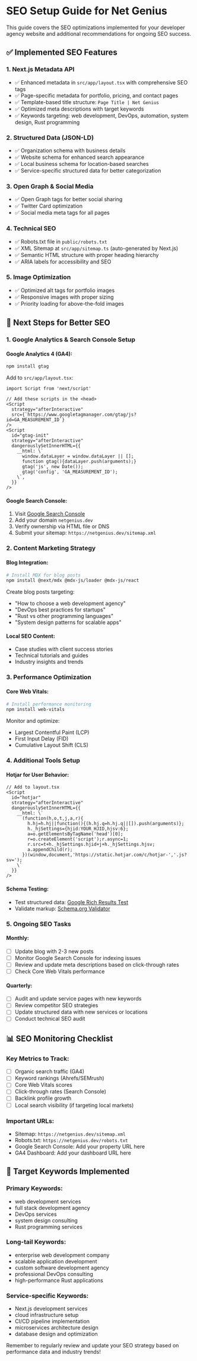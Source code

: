 # SEO Setup Guide for Net Genius

This guide covers the SEO optimizations implemented for your developer agency website and additional recommendations for ongoing SEO success.

## ✅ Implemented SEO Features

### 1. Next.js Metadata API
- ✅ Enhanced metadata in `src/app/layout.tsx` with comprehensive SEO tags
- ✅ Page-specific metadata for portfolio, pricing, and contact pages
- ✅ Template-based title structure: `Page Title | Net Genius`
- ✅ Optimized meta descriptions with target keywords
- ✅ Keywords targeting: web development, DevOps, automation, system design, Rust programming

### 2. Structured Data (JSON-LD)
- ✅ Organization schema with business details
- ✅ Website schema for enhanced search appearance  
- ✅ Local business schema for location-based searches
- ✅ Service-specific structured data for better categorization

### 3. Open Graph & Social Media
- ✅ Open Graph tags for better social sharing
- ✅ Twitter Card optimization
- ✅ Social media meta tags for all pages

### 4. Technical SEO
- ✅ Robots.txt file in `public/robots.txt`
- ✅ XML Sitemap at `src/app/sitemap.ts` (auto-generated by Next.js)
- ✅ Semantic HTML structure with proper heading hierarchy
- ✅ ARIA labels for accessibility and SEO

### 5. Image Optimization
- ✅ Optimized alt tags for portfolio images
- ✅ Responsive images with proper sizing
- ✅ Priority loading for above-the-fold images

## 🔧 Next Steps for Better SEO

### 1. Google Analytics & Search Console Setup

#### Google Analytics 4 (GA4):
```bash
npm install gtag
```

Add to `src/app/layout.tsx`:
```tsx
import Script from 'next/script'

// Add these scripts in the <head>
<Script
  strategy="afterInteractive"
  src={`https://www.googletagmanager.com/gtag/js?id=GA_MEASUREMENT_ID`}
/>
<Script
  id="gtag-init"
  strategy="afterInteractive"
  dangerouslySetInnerHTML={{
    __html: \`
      window.dataLayer = window.dataLayer || [];
      function gtag(){dataLayer.push(arguments);}
      gtag('js', new Date());
      gtag('config', 'GA_MEASUREMENT_ID');
    \`,
  }}
/>
```

#### Google Search Console:
1. Visit [Google Search Console](https://search.google.com/search-console/)
2. Add your domain `netgenius.dev`
3. Verify ownership via HTML file or DNS
4. Submit your sitemap: `https://netgenius.dev/sitemap.xml`

### 2. Content Marketing Strategy

#### Blog Integration:
```bash
# Install MDX for blog posts
npm install @next/mdx @mdx-js/loader @mdx-js/react
```

Create blog posts targeting:
- "How to choose a web development agency"
- "DevOps best practices for startups"
- "Rust vs other programming languages"
- "System design patterns for scalable apps"

#### Local SEO Content:
- Case studies with client success stories
- Technical tutorials and guides
- Industry insights and trends

### 3. Performance Optimization

#### Core Web Vitals:
```bash
# Install performance monitoring
npm install web-vitals
```

Monitor and optimize:
- Largest Contentful Paint (LCP)
- First Input Delay (FID) 
- Cumulative Layout Shift (CLS)

### 4. Additional Tools Setup

#### Hotjar for User Behavior:
```tsx
// Add to layout.tsx
<Script
  id="hotjar"
  strategy="afterInteractive"
  dangerouslySetInnerHTML={{
    __html: \`
      (function(h,o,t,j,a,r){
        h.hj=h.hj||function(){(h.hj.q=h.hj.q||[]).push(arguments)};
        h._hjSettings={hjid:YOUR_HJID,hjsv:6};
        a=o.getElementsByTagName('head')[0];
        r=o.createElement('script');r.async=1;
        r.src=t+h._hjSettings.hjid+j+h._hjSettings.hjsv;
        a.appendChild(r);
      })(window,document,'https://static.hotjar.com/c/hotjar-','.js?sv=');
    \`
  }}
/>
```

#### Schema Testing:
- Test structured data: [Google Rich Results Test](https://search.google.com/test/rich-results)
- Validate markup: [Schema.org Validator](https://validator.schema.org/)

### 5. Ongoing SEO Tasks

#### Monthly:
- [ ] Update blog with 2-3 new posts
- [ ] Monitor Google Search Console for indexing issues
- [ ] Review and update meta descriptions based on click-through rates
- [ ] Check Core Web Vitals performance

#### Quarterly:
- [ ] Audit and update service pages with new keywords
- [ ] Review competitor SEO strategies
- [ ] Update structured data with new services or locations
- [ ] Conduct technical SEO audit

## 📊 SEO Monitoring Checklist

### Key Metrics to Track:
- [ ] Organic search traffic (GA4)
- [ ] Keyword rankings (Ahrefs/SEMrush)
- [ ] Core Web Vitals scores
- [ ] Click-through rates (Search Console)
- [ ] Backlink profile growth
- [ ] Local search visibility (if targeting local markets)

### Important URLs:
- Sitemap: `https://netgenius.dev/sitemap.xml`
- Robots.txt: `https://netgenius.dev/robots.txt`
- Google Search Console: Add your property URL here
- GA4 Dashboard: Add your dashboard URL here

## 🎯 Target Keywords Implemented

### Primary Keywords:
- web development services
- full stack development agency
- DevOps services
- system design consulting
- Rust programming services

### Long-tail Keywords:  
- enterprise web development company
- scalable application development
- custom software development agency
- professional DevOps consulting
- high-performance Rust applications

### Service-specific Keywords:
- Next.js development services
- cloud infrastructure setup
- CI/CD pipeline implementation
- microservices architecture design
- database design and optimization

Remember to regularly review and update your SEO strategy based on performance data and industry trends!